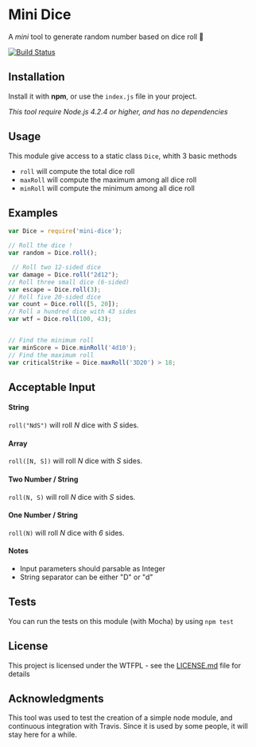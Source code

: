 # Mini Dice

A *mini* tool to generate random number based on dice roll :game_die:

[![Build Status](https://travis-ci.org/ogus/mini-dice.svg?branch=master)](https://travis-ci.org/ogus/mini-dice)


## Installation

Install it with **npm**, or use the `index.js` file in your project.

*This tool require Node.js 4.2.4 or higher, and has no dependencies*


## Usage

This module give access to a static class `Dice`, whith 3 basic methods

 + `roll` will compute the total dice roll
 + `maxRoll` will compute the maximum among all dice roll
 + `minRoll` will compute the minimum among all dice roll


## Examples

```js
var Dice = require('mini-dice');

// Roll the dice !
var random = Dice.roll();  

 // Roll two 12-sided dice
var damage = Dice.roll("2d12");
// Roll three small dice (6-sided)
var escape = Dice.roll(3);
// Roll five 20-sided dice
var count = Dice.roll([5, 20]);
// Roll a hundred dice with 43 sides
var wtf = Dice.roll(100, 43);


// Find the minimum roll
var minScore = Dice.minRoll('4d10');
// Find the maximum roll
var criticalStrike = Dice.maxRoll('3D20') > 18;
```

## Acceptable Input

#### String

 `roll("NdS")` will roll *N* dice with *S* sides.

#### Array

`roll([N, S])` will roll *N* dice with *S* sides.

#### Two Number / String

`roll(N, S)` will roll *N* dice with *S* sides.

#### One Number / String

`roll(N)` will roll *N* dice with *6* sides.

#### Notes

 + Input parameters should parsable as Integer
 + String separator can be either "D" or "d"


## Tests

You can run the tests on this module (with Mocha) by using `npm test`


## License

This project is licensed under the WTFPL - see the [LICENSE.md](LICENSE.md) file for details


## Acknowledgments

This tool was used to test the creation of a simple node module, and continuous integration with Travis. Since it is used by some people, it will stay here for a while.
